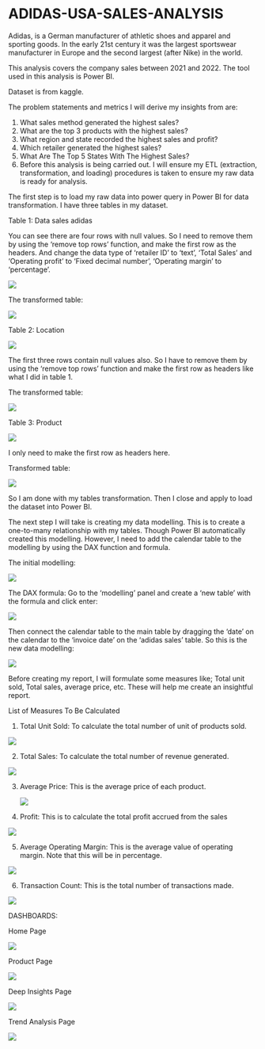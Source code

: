 # ADIDAS-USA-SALES-ANALYSIS

Adidas, is a German manufacturer of athletic shoes and apparel and sporting goods. In the early 21st century it was the largest sportswear manufacturer in Europe and the second largest (after Nike) in the world.


This analysis covers the company sales between 2021 and 2022. The tool used in this analysis is Power BI.

Dataset is from kaggle.

The problem statements and metrics I will derive my insights from are:

1. What sales method generated the highest sales?
2. What are the top 3 products with the highest sales?
3. What region and state recorded the highest sales and profit?
4. Which retailer generated the highest sales?
5. What Are The Top 5 States With The Highest Sales?
6. Before this analysis is being carried out. I will ensure my ETL (extraction, transformation, and loading) procedures is taken to ensure my raw data is ready for analysis.

The first step is to load my raw data into power query in Power BI for data transformation. I have three tables in my dataset.

Table 1: Data sales adidas

You can see there are four rows with null values. So I need to remove them by using the ‘remove top rows’ function, and make the first row as the headers. And change the data type of ‘retailer ID’ to ‘text’, ‘Total Sales’ and ‘Operating profit’ to ‘Fixed decimal number’, ‘Operating margin’ to ‘percentage’.

<img src="https://miro.medium.com/v2/resize:fit:720/format:webp/1*75Ot2a8mvZKPUrpqkwMD4Q.png">

The transformed table:

<img src="https://miro.medium.com/v2/resize:fit:1400/format:webp/1*uvj8sm1js6tuA2Oo9BJQow.png">

Table 2: Location

<img src="https://miro.medium.com/v2/resize:fit:720/format:webp/1*79RHHkoY9JqndSzfy5L3Hw.png">

The first three rows contain null values also. So I have to remove them by using the ‘remove top rows’ function and make the first row as headers like what I did in table 1.

The transformed table:

<img src="https://miro.medium.com/v2/resize:fit:720/format:webp/1*pmCa18Wb_1Gl-Wc4rM4rZg.png">

Table 3: Product

<img src="https://miro.medium.com/v2/resize:fit:720/format:webp/1*5Evt1nQXaPl5-WyspkhWow.png">

I only need to make the first row as headers here.

Transformed table:

<img src="https://miro.medium.com/v2/resize:fit:640/format:webp/1*a2Q5OQ6N3MzlVuao16eFyQ.png">

So I am done with my tables transformation. Then I close and apply to load the dataset into Power BI.

The next step I will take is creating my data modelling. This is to create a one-to-many relationship with my tables. Though Power BI automatically created this modelling. However, I need to add the calendar table to the modelling by using the DAX function and formula.

The initial modelling:

<img src="https://miro.medium.com/v2/resize:fit:720/format:webp/1*w9ZcWQSekh5a3eKRpqac4A.png">

The DAX formula: Go to the ‘modelling’ panel and create a ‘new table’ with the formula and click enter:

<img src="https://miro.medium.com/v2/resize:fit:720/format:webp/1*Fg5_gFZChTZ01uBgDAJf3w.png">


Then connect the calendar table to the main table by dragging the ‘date’ on the calendar to the ‘invoice date’ on the ‘adidas sales’ table. So this is the new data modelling:

<img src="https://miro.medium.com/v2/resize:fit:720/format:webp/1*TiK973hIqtxWe39_t39sAA.png">


Before creating my report, I will formulate some measures like; Total unit sold, Total sales, average price, etc. These will help me create an insightful report.


List of Measures To Be Calculated

1. Total Unit Sold: To calculate the total number of unit of products sold.


<img src="https://miro.medium.com/v2/resize:fit:720/format:webp/1*XyK5HbN1Svk1p1_Mtgkf3w.png">


2. Total Sales: To calculate the total number of revenue generated.

<img src="https://miro.medium.com/v2/resize:fit:720/format:webp/1*sCbjgBZU2dmu2DOfckhHxQ.png">



3. Average Price: This is the average price of each product.

   <img src="https://miro.medium.com/v2/resize:fit:720/format:webp/1*EUsw6V4NCe5RNVJGLdOvhQ.png">


4. Profit: This is to calculate the total profit accrued from the sales

<img src="https://miro.medium.com/v2/resize:fit:720/format:webp/1*fukU986lPE4a5waDyVStgw.png">


5. Average Operating Margin: This is the average value of operating margin. Note that this will be in percentage.

<img src="https://miro.medium.com/v2/resize:fit:720/format:webp/1*uWsXbxas-uwm-dxPYoJvWg.png">


6. Transaction Count: This is the total number of transactions made.

<img src="https://miro.medium.com/v2/resize:fit:720/format:webp/1*4ldrEA4azggij2w6WysD1A.png">


DASHBOARDS:

Home Page

<img src="https://miro.medium.com/v2/resize:fit:720/format:webp/1*xUdR-YT-sqaiesK7GyFHjw.png">


Product Page

<img src="https://miro.medium.com/v2/resize:fit:720/format:webp/1*767wSoMeQ_mC2-7s5KiB0A.png">


Deep Insights Page

<img src="https://miro.medium.com/v2/resize:fit:720/format:webp/1*l9R1DTDPesgnO4z7nUB-6w.png">

Trend Analysis Page

<img src="https://miro.medium.com/v2/resize:fit:720/format:webp/1*BgodgU724U5PR20n_uWsPQ.png">




